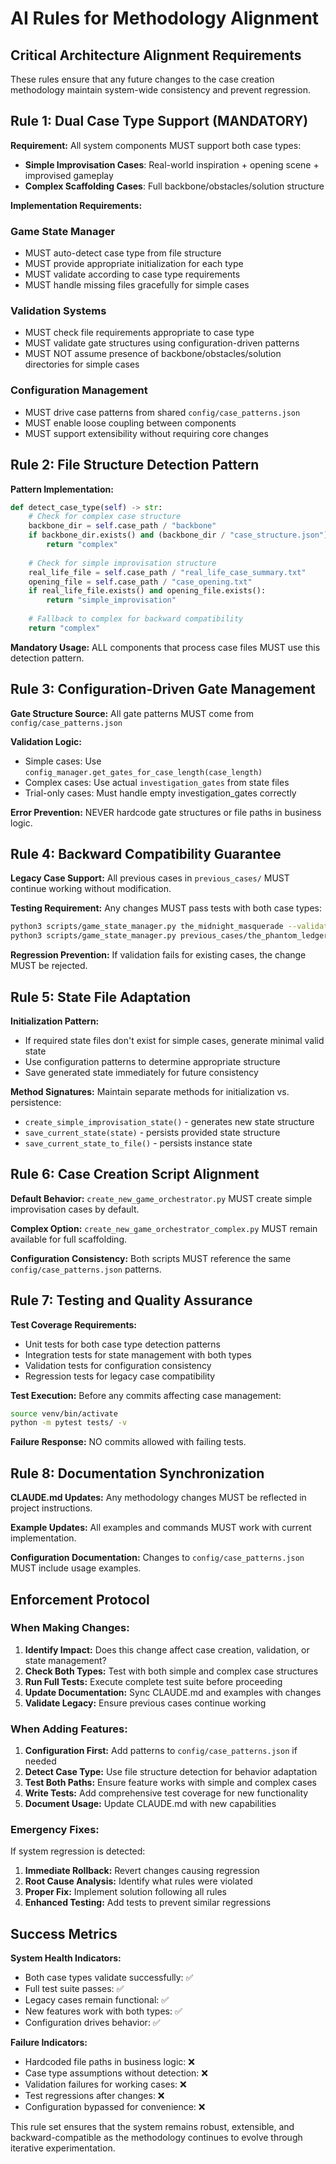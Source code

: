 # AI Rules for Methodology Alignment

## Critical Architecture Alignment Requirements

These rules ensure that any future changes to the case creation methodology maintain system-wide consistency and prevent regression.

## Rule 1: Dual Case Type Support (MANDATORY)

**Requirement:** All system components MUST support both case types:
- **Simple Improvisation Cases**: Real-world inspiration + opening scene + improvised gameplay
- **Complex Scaffolding Cases**: Full backbone/obstacles/solution structure

**Implementation Requirements:**

### Game State Manager
- MUST auto-detect case type from file structure
- MUST provide appropriate initialization for each type
- MUST validate according to case type requirements
- MUST handle missing files gracefully for simple cases

### Validation Systems
- MUST check file requirements appropriate to case type
- MUST validate gate structures using configuration-driven patterns
- MUST NOT assume presence of backbone/obstacles/solution directories for simple cases

### Configuration Management
- MUST drive case patterns from shared `config/case_patterns.json`
- MUST enable loose coupling between components
- MUST support extensibility without requiring core changes

## Rule 2: File Structure Detection Pattern

**Pattern Implementation:**
```python
def detect_case_type(self) -> str:
    # Check for complex case structure
    backbone_dir = self.case_path / "backbone"
    if backbone_dir.exists() and (backbone_dir / "case_structure.json").exists():
        return "complex"
    
    # Check for simple improvisation structure  
    real_life_file = self.case_path / "real_life_case_summary.txt"
    opening_file = self.case_path / "case_opening.txt"
    if real_life_file.exists() and opening_file.exists():
        return "simple_improvisation"
    
    # Fallback to complex for backward compatibility
    return "complex"
```

**Mandatory Usage:** ALL components that process case files MUST use this detection pattern.

## Rule 3: Configuration-Driven Gate Management

**Gate Structure Source:** All gate patterns MUST come from `config/case_patterns.json`

**Validation Logic:**
- Simple cases: Use `config_manager.get_gates_for_case_length(case_length)` 
- Complex cases: Use actual `investigation_gates` from state files
- Trial-only cases: Must handle empty investigation_gates correctly

**Error Prevention:** NEVER hardcode gate structures or file paths in business logic.

## Rule 4: Backward Compatibility Guarantee

**Legacy Case Support:** All previous cases in `previous_cases/` MUST continue working without modification.

**Testing Requirement:** Any changes MUST pass tests with both case types:
```bash
python3 scripts/game_state_manager.py the_midnight_masquerade --validate
python3 scripts/game_state_manager.py previous_cases/the_phantom_ledger --validate
```

**Regression Prevention:** If validation fails for existing cases, the change MUST be rejected.

## Rule 5: State File Adaptation

**Initialization Pattern:** 
- If required state files don't exist for simple cases, generate minimal valid state
- Use configuration patterns to determine appropriate structure
- Save generated state immediately for future consistency

**Method Signatures:** Maintain separate methods for initialization vs. persistence:
- `create_simple_improvisation_state()` - generates new state structure
- `save_current_state(state)` - persists provided state structure  
- `save_current_state_to_file()` - persists instance state

## Rule 6: Case Creation Script Alignment

**Default Behavior:** `create_new_game_orchestrator.py` MUST create simple improvisation cases by default.

**Complex Option:** `create_new_game_orchestrator_complex.py` MUST remain available for full scaffolding.

**Configuration Consistency:** Both scripts MUST reference the same `config/case_patterns.json` patterns.

## Rule 7: Testing and Quality Assurance

**Test Coverage Requirements:**
- Unit tests for both case type detection patterns
- Integration tests for state management with both types
- Validation tests for configuration consistency
- Regression tests for legacy case compatibility

**Test Execution:** Before any commits affecting case management:
```bash
source venv/bin/activate
python -m pytest tests/ -v
```

**Failure Response:** NO commits allowed with failing tests.

## Rule 8: Documentation Synchronization

**CLAUDE.md Updates:** Any methodology changes MUST be reflected in project instructions.

**Example Updates:** All examples and commands MUST work with current implementation.

**Configuration Documentation:** Changes to `config/case_patterns.json` MUST include usage examples.

## Enforcement Protocol

### When Making Changes:

1. **Identify Impact:** Does this change affect case creation, validation, or state management?
2. **Check Both Types:** Test with both simple and complex case structures
3. **Run Full Tests:** Execute complete test suite before proceeding
4. **Update Documentation:** Sync CLAUDE.md and examples with changes
5. **Validate Legacy:** Ensure previous cases continue working

### When Adding Features:

1. **Configuration First:** Add patterns to `config/case_patterns.json` if needed
2. **Detect Case Type:** Use file structure detection for behavior adaptation
3. **Test Both Paths:** Ensure feature works with simple and complex cases
4. **Write Tests:** Add comprehensive test coverage for new functionality
5. **Document Usage:** Update CLAUDE.md with new capabilities

### Emergency Fixes:

If system regression is detected:
1. **Immediate Rollback:** Revert changes causing regression
2. **Root Cause Analysis:** Identify what rules were violated
3. **Proper Fix:** Implement solution following all rules
4. **Enhanced Testing:** Add tests to prevent similar regressions

## Success Metrics

**System Health Indicators:**
- Both case types validate successfully: ✅
- Full test suite passes: ✅  
- Legacy cases remain functional: ✅
- New features work with both types: ✅
- Configuration drives behavior: ✅

**Failure Indicators:**
- Hardcoded file paths in business logic: ❌
- Case type assumptions without detection: ❌
- Validation failures for working cases: ❌
- Test regressions after changes: ❌
- Configuration bypassed for convenience: ❌

This rule set ensures that the system remains robust, extensible, and backward-compatible as the methodology continues to evolve through iterative experimentation.